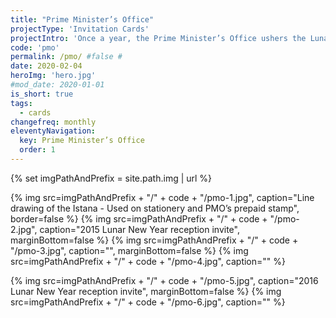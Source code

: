 ```yaml
---
title: "Prime Minister’s Office"
projectType: 'Invitation Cards'
projectIntro: 'Once a year, the Prime Minister’s Office ushers the Lunar New Year with a reception at the Istana. Dignitaries, delegates and invitees will receive a specially designed invitation card to commemorate the event. I had the privilege to have my design selected for 2015 & 2016.'
code: 'pmo'
permalink: /pmo/ #false #
date: 2020-02-04
heroImg: 'hero.jpg'
#mod_date: 2020-01-01
is_short: true
tags: 
  - cards
changefreq: monthly
eleventyNavigation:
  key: Prime Minister’s Office
  order: 1
---
```

{% set imgPathAndPrefix = site.path.img | url %}

{% img src=imgPathAndPrefix + "/" + code + "/pmo-1.jpg", caption="Line drawing of the Istana - Used on stationery and PMO’s prepaid stamp", border=false %}
{% img src=imgPathAndPrefix + "/" + code + "/pmo-2.jpg", caption="2015 Lunar New Year reception invite", marginBottom=false %}
{% img src=imgPathAndPrefix + "/" + code + "/pmo-3.jpg", caption="", marginBottom=false %}
{% img src=imgPathAndPrefix + "/" + code + "/pmo-4.jpg", caption="" %}

{% img src=imgPathAndPrefix + "/" + code + "/pmo-5.jpg", caption="2016 Lunar New Year reception invite", marginBottom=false %}
{% img src=imgPathAndPrefix + "/" + code + "/pmo-6.jpg", caption="" %}